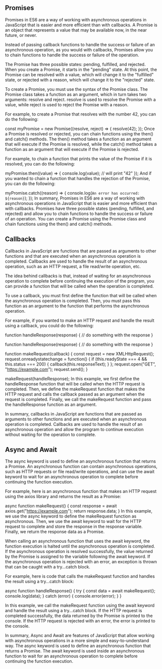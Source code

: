 ## Promises
Promises in ES6 are a way of working with asynchronous operations in JavaScript that is easier and more efficient than with callbacks. A Promise is an object that represents a value that may be available now, in the near future, or never.

Instead of passing callback functions to handle the success or failure of an asynchronous operation, as you would with callbacks, Promises allow you to chain functions to handle the success or failure of the operation.

The Promise has three possible states: pending, fulfilled, and rejected. When you create a Promise, it starts in the "pending" state. At this point, the Promise can be resolved with a value, which will change it to the "fulfilled" state, or rejected with a reason, which will change it to the "rejected" state.

To create a Promise, you must use the syntax of the Promise class. The Promise class takes a function as an argument, which in turn takes two arguments: resolve and reject. resolve is used to resolve the Promise with a value, while reject is used to reject the Promise with a reason.

For example, to create a Promise that resolves with the number 42, you can do the following:

const myPromise = new Promise((resolve, reject) => {
  resolve(42);
});
Once a Promise is resolved or rejected, you can chain functions using the then() and catch() methods. The then() method takes a function as an argument that will execute if the Promise is resolved, while the catch() method takes a function as an argument that will execute if the Promise is rejected.

For example, to chain a function that prints the value of the Promise if it is resolved, you can do the following:

myPromise.then((value) => {
  console.log(value); // will print "42"
});
And if you wanted to chain a function that handles the rejection of the Promise, you can do the following:

myPromise.catch((reason) => {
  console.log(`An error has occurred: ${reason}`);
});
In summary, Promises in ES6 are a way of working with asynchronous operations in JavaScript that is easier and more efficient than with callbacks. Promises have three possible states (pending, fulfilled, and rejected) and allow you to chain functions to handle the success or failure of an operation. You can create a Promise using the Promise class and chain functions using the then() and catch() methods.

## Callbacks
Callbacks in JavaScript are functions that are passed as arguments to other functions and that are executed when an asynchronous operation is completed. Callbacks are used to handle the result of an asynchronous operation, such as an HTTP request, a file read/write operation, etc.

The idea behind callbacks is that, instead of waiting for an asynchronous operation to complete before continuing the execution of the program, you can provide a function that will be called when the operation is completed.

To use a callback, you must first define the function that will be called when the asynchronous operation is completed. Then, you must pass this function as an argument to the function that performs the asynchronous operation.

For example, if you wanted to make an HTTP request and handle the result using a callback, you could do the following:

function handleResponse(response) {
  // do something with the response
}

function handleResponse(response) {
  // do something with the response
}

function makeRequest(callback) {
  const request = new XMLHttpRequest();
  request.onreadystatechange = function() {
    if (this.readyState === 4 && this.status === 200) {
      callback(this.responseText);
    }
  };
  request.open("GET", "https://example.com");
  request.send();
}

makeRequest(handleResponse);
In this example, we first define the handleResponse function that will be called when the HTTP request is completed. Then, we define the makeRequest function that makes the HTTP request and calls the callback passed as an argument when the request is completed. Finally, we call the makeRequest function and pass the handleResponse function as an argument.

In summary, callbacks in JavaScript are functions that are passed as arguments to other functions and are executed when an asynchronous operation is completed. Callbacks are used to handle the result of an asynchronous operation and allow the program to continue execution without waiting for the operation to complete.

## Async and Await
The async keyword is used to define an asynchronous function that returns a Promise. An asynchronous function can contain asynchronous operations, such as HTTP requests or file read/write operations, and can use the await keyword to wait for an asynchronous operation to complete before continuing the function execution.

For example, here is an asynchronous function that makes an HTTP request using the axios library and returns the result as a Promise:

async function makeRequest() {
  const response = await axios.get("https://example.com");
  return response.data;
}
In this example, we use the async keyword to define the makeRequest function as asynchronous. Then, we use the await keyword to wait for the HTTP request to complete and store the response in the response variable. Finally, we return the response data as a Promise.

When calling an asynchronous function that uses the await keyword, the function execution is halted until the asynchronous operation is completed. If the asynchronous operation is resolved successfully, the value returned by the Promise is assigned to the variable following the await keyword. If the asynchronous operation is rejected with an error, an exception is thrown that can be caught with a try...catch block.

For example, here is code that calls the makeRequest function and handles the result using a try...catch block:

async function handleResponse() {
  try {
    const data = await makeRequest();
    console.log(data);
  } catch (error) {
    console.error(error);
  }
}

In this example, we call the makeRequest function using the await keyword and handle the result using a try...catch block. If the HTTP request is completed successfully, the data returned by the Promise is printed to the console. If the HTTP request is rejected with an error, the error is printed to the console.

In summary, Async and Await are features of JavaScript that allow working with asynchronous operations in a more simple and easy-to-understand way. The async keyword is used to define an asynchronous function that returns a Promise. The await keyword is used inside an asynchronous function to wait for an asynchronous operation to complete before continuing the function execution.

